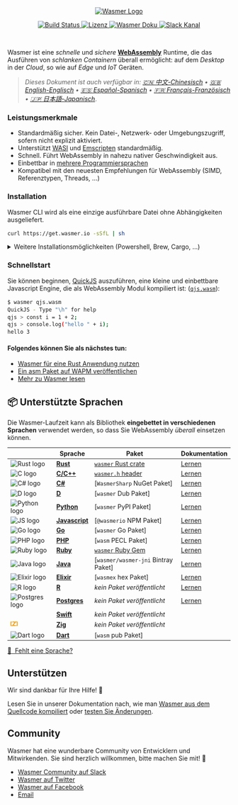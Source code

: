 <div align="center">
  <a href="https://wasmer.io" target="_blank" rel="noopener noreferrer">
    <img width="300" src="https://raw.githubusercontent.com/wasmerio/wasmer/master/assets/logo.png" alt="Wasmer Logo">
  </a>

  <p>
    <a href="https://github.com/wasmerio/wasmer/actions?query=workflow%3Abuild">
      <img src="https://github.com/wasmerio/wasmer/workflows/build/badge.svg?style=flat-square" alt="Build Status">
    </a>
    <a href="https://github.com/wasmerio/wasmer/blob/master/LICENSE">
      <img src="https://img.shields.io/github/license/wasmerio/wasmer.svg" alt="Lizenz">
    </a>
    <a href="https://docs.wasmer.io">
      <img src="https://img.shields.io/static/v1?label=Docs&message=docs.wasmer.io&color=blue" alt="Wasmer Doku">
    </a>
    <a href="https://slack.wasmer.io">
      <img src="https://img.shields.io/static/v1?label=Slack&message=join%20us!&color=brighgreen" alt="Slack Kanal">
    </a>
  </p>
</div>

<br />

Wasmer ist eine _schnelle_ und _sichere_ [**WebAssembly**](https://webassembly.org) Runtime, die das Ausführen von
_schlanken Containern_ überall ermöglicht: auf dem *Desktop* in der *Cloud*, so wie auf *Edge* und *IoT* Geräten.

> _Dieses Dokument ist auch verfügbar in:
[🇨🇳 中文-Chinesisch](https://github.com/wasmerio/wasmer/blob/master/docs/cn/README.md) • 
[🇬🇧 English-Englisch](https://github.com/wasmerio/wasmer/blob/master/README.md) •
[🇪🇸 Español-Spanisch](https://github.com/wasmerio/wasmer/blob/master/docs/es/README.md) • 
[🇫🇷 Français-Französisch](https://github.com/wasmerio/wasmer/blob/master/docs/fr/README.md) • 
[🇯🇵 日本語-Japanisch](https://github.com/wasmerio/wasmer/blob/master/docs/ja/README.md)_.

### Leistungsmerkmale

* Standardmäßig sicher. Kein Datei-, Netzwerk- oder Umgebungszugriff, sofern nicht explizit aktiviert.
* Unterstützt [WASI](https://github.com/WebAssembly/WASI) und [Emscripten](https://emscripten.org/) standardmäßig.
* Schnell. Führt WebAssembly in nahezu nativer Geschwindigkeit aus.
* Einbettbar in [mehrere Programmiersprachen](https://github.com/wasmerio/wasmer/#-language-integrations)
* Kompatibel mit den neuesten Empfehlungen für WebAssembly (SIMD, Referenztypen, Threads, ...)

### Installation

Wasmer CLI wird als eine einzige ausführbare Datei ohne Abhängigkeiten ausgeliefert.

```sh
curl https://get.wasmer.io -sSfL | sh
```


<details>
  <summary>Weitere Installationsmöglichkeiten (Powershell, Brew, Cargo, ...)</summary>
  
  _Wasmer kann über verschiedene Paketmanager installiert werden. Wählen Sie den für Ihre Umgebung am besten geeigneten aus:_
  
  * Powershell (Windows)
    ```powershell
    iwr https://win.wasmer.io -useb | iex
    ```

  * <a href="https://formulae.brew.sh/formula/wasmer">Homebrew</a> (macOS, Linux)

    ```sh
    brew install wasmer
    ```

  * <a href="https://github.com/ScoopInstaller/Main/blob/master/bucket/wasmer.json">Scoop</a> (Windows)

    ```sh
    scoop install wasmer
    ```

  * <a href="https://chocolatey.org/packages/wasmer">Chocolatey</a> (Windows)

    ```sh
    choco install wasmer
    ```
  
  * <a href="https://crates.io/crates/wasmer-cli/">Cargo</a>

    _Note: All the available
    features are described in the [`wasmer-cli`
    crate docs](https://github.com/wasmerio/wasmer/tree/master/lib/cli/README.md)_

    ```sh
    cargo install wasmer-cli
    ```

  > Suchen Sie nach weiteren Installationsmöglichkeiten? Im [`wasmer-install`
  Repository](https://github.com/wasmerio/wasmer-install) können Si mehr erfahren!
</details>

### Schnellstart

Sie können beginnen,
[QuickJS](https://github.com/bellard/quickjs/) auszuführen, eine kleine und
einbettbare Javascript Engine, die als WebAssembly Modul kompiliert ist: ([`qjs.wasm`](https://registry-cdn.wapm.io/contents/_/quickjs/0.0.3/build/qjs.wasm)):

```bash
$ wasmer qjs.wasm
QuickJS - Type "\h" for help
qjs > const i = 1 + 2;
qjs > console.log("hello " + i);
hello 3
```

#### Folgendes können Sie als nächstes tun:

- [Wasmer für eine Rust Anwendung nutzen](https://docs.wasmer.io/integrations/rust)
- [Ein asm Paket auf WAPM veröffentlichen](https://docs.wasmer.io/ecosystem/wapm/publishing-your-package)
- [Mehr zu Wasmer lesen](https://medium.com/wasmer/)

## 📦 Unterstützte Sprachen

Die Wasmer-Laufzeit kann als Bibliothek **eingebettet in verschiedenen
Sprachen** verwendet werden, so dass Sie WebAssembly _überall_ einsetzen können.

| | Sprache | Paket | Dokumentation |
|-|-|-|-|
| ![Rust logo] | [**Rust**][Rust Integration] | [`wasmer` Rust crate] | [Lernen][rust docs]
| ![C logo] | [**C/C++**][C Integration] | [`wasmer.h` header] | [Lernen][c docs] |
| ![C# logo] | [**C#**][C# Integration] | [`WasmerSharp` NuGet Paket] | [Lernen][c# docs] |
| ![D logo] | [**D**][D Integration] | [`wasmer` Dub Paket] | [Lernen][d docs] |
| ![Python logo] | [**Python**][Python Integration] | [`wasmer` PyPI Paket] | [Lernen][python docs] |
| ![JS logo] | [**Javascript**][JS Integration] | [`@wasmerio` NPM Paket] | [Lernen][js docs] |
| ![Go logo] | [**Go**][Go Integration] | [`wasmer` Go Paket] | [Lernen][go docs] |
| ![PHP logo] | [**PHP**][PHP Integration] | [`wasm` PECL Paket] | [Lernen][php docs] |
| ![Ruby logo] | [**Ruby**][Ruby Integration] | [`wasmer` Ruby Gem] | [Lernen][ruby docs] |
| ![Java logo] | [**Java**][Java Integration] | [`wasmer/wasmer-jni` Bintray Paket] | [Lernen][java docs] |
| ![Elixir logo] | [**Elixir**][Elixir Integration] | [`wasmex` hex Paket] | [Lernen][elixir docs] |
| ![R logo] | [**R**][R Integration] | *kein Paket veröffentlicht* | [Lernen][r docs] |
| ![Postgres logo] | [**Postgres**][Postgres Integration] | *kein Paket veröffentlicht* | [Lernen][postgres docs] |
|  | [**Swift**][Swift Integration] | *kein Paket veröffentlicht* | |
| ![Zig logo] | [**Zig**][Zig Integration] | *kein Paket veröffentlicht* | |
| ![Dart logo] | [**Dart**][Dart Integration] | [`wasm` pub Paket] | |

[👋&nbsp;&nbsp;Fehlt eine Sprache?](https://github.com/wasmerio/wasmer/issues/new?assignees=&labels=%F0%9F%8E%89+enhancement&template=---feature-request.md&title=)

[rust logo]: https://raw.githubusercontent.com/wasmerio/wasmer/master/assets/languages/rust.svg
[rust integration]: https://github.com/wasmerio/wasmer/tree/master/lib/api
[`wasmer` rust crate]: https://crates.io/crates/wasmer/
[rust docs]: https://wasmerio.github.io/wasmer/crates/wasmer

[c logo]: https://raw.githubusercontent.com/wasmerio/wasmer/master/assets/languages/c.svg
[c integration]: https://github.com/wasmerio/wasmer/tree/master/lib/c-api
[`wasmer.h` header]: https://github.com/wasmerio/wasmer/blob/master/lib/c-api/wasmer.h
[c docs]: https://wasmerio.github.io/wasmer/crates/wasmer_c_api

[c# logo]: https://raw.githubusercontent.com/wasmerio/wasmer/master/assets/languages/csharp.svg
[c# integration]: https://github.com/migueldeicaza/WasmerSharp
[`wasmersharp` nuget package]: https://www.nuget.org/packages/WasmerSharp/
[c# docs]: https://migueldeicaza.github.io/WasmerSharp/

[d logo]: https://raw.githubusercontent.com/wasmerio/wasmer/master/assets/languages/d.svg
[d integration]: https://github.com/chances/wasmer-d
[`wasmer` Dub package]: https://code.dlang.org/packages/wasmer
[d docs]: https://chances.github.io/wasmer-d

[python logo]: https://raw.githubusercontent.com/wasmerio/wasmer/master/assets/languages/python.svg
[python integration]: https://github.com/wasmerio/wasmer-python
[`wasmer` pypi package]: https://pypi.org/project/wasmer/
[python docs]: https://wasmerio.github.io/wasmer-python/api/wasmer/

[go logo]: https://raw.githubusercontent.com/wasmerio/wasmer/master/assets/languages/go.svg
[go integration]: https://github.com/wasmerio/wasmer-go
[`wasmer` go package]: https://pkg.go.dev/github.com/wasmerio/wasmer-go/wasmer
[go docs]: https://pkg.go.dev/github.com/wasmerio/wasmer-go/wasmer?tab=doc

[php logo]: https://raw.githubusercontent.com/wasmerio/wasmer/master/assets/languages/php.svg
[php integration]: https://github.com/wasmerio/wasmer-php
[`wasm` pecl package]: https://pecl.php.net/package/wasm
[php docs]: https://wasmerio.github.io/wasmer-php/wasm/

[js logo]: https://raw.githubusercontent.com/wasmerio/wasmer/master/assets/languages/js.svg
[js integration]: https://github.com/wasmerio/wasmer-js
[`@wasmerio` npm packages]: https://www.npmjs.com/org/wasmer
[js docs]: https://docs.wasmer.io/integrations/js/reference-api

[ruby logo]: https://raw.githubusercontent.com/wasmerio/wasmer/master/assets/languages/ruby.svg
[ruby integration]: https://github.com/wasmerio/wasmer-ruby
[`wasmer` ruby gem]: https://rubygems.org/gems/wasmer
[ruby docs]: https://wasmerio.github.io/wasmer-ruby/wasmer_ruby/index.html

[java logo]: https://raw.githubusercontent.com/wasmerio/wasmer/master/assets/languages/java.svg
[java integration]: https://github.com/wasmerio/wasmer-java
[`wasmer/wasmer-jni` bintray package]: https://bintray.com/wasmer/wasmer-jni/wasmer-jni
[java docs]: https://github.com/wasmerio/wasmer-java/#api-of-the-wasmer-library

[elixir logo]: https://raw.githubusercontent.com/wasmerio/wasmer/master/assets/languages/elixir.svg
[elixir integration]: https://github.com/tessi/wasmex
[elixir docs]: https://hexdocs.pm/wasmex/api-reference.html
[`wasmex` hex package]: https://hex.pm/packages/wasmex

[r logo]: https://raw.githubusercontent.com/wasmerio/wasmer/master/assets/languages/r.svg
[r integration]: https://github.com/dirkschumacher/wasmr
[r docs]: https://github.com/dirkschumacher/wasmr#example

[postgres logo]: https://raw.githubusercontent.com/wasmerio/wasmer/master/assets/languages/postgres.svg
[postgres integration]: https://github.com/wasmerio/wasmer-postgres
[postgres docs]: https://github.com/wasmerio/wasmer-postgres#usage--documentation

[swift integration]: https://github.com/AlwaysRightInstitute/SwiftyWasmer

[zig logo]: https://raw.githubusercontent.com/ziglang/logo/master/zig-favicon.png
[zig integration]: https://github.com/zigwasm/wasmer-zig

[dart logo]: https://raw.githubusercontent.com/wasmerio/wasmer/master/assets/languages/dart.svg
[dart integration]: https://github.com/dart-lang/wasm
[`wasm` pub package]: https://pub.dev/packages/wasm

## Unterstützen

Wir sind dankbar für Ihre Hilfe! 💜

Lesen Sie in unserer Dokumentation nach, wie man [Wasmer aus dem
Quellcode kompiliert](https://docs.wasmer.io/ecosystem/wasmer/building-from-source) oder [testen Sie Änderungen](https://docs.wasmer.io/ecosystem/wasmer/building-from-source/testing).

## Community

Wasmer hat eine wunderbare Community von Entwicklern und Mitwirkenden. Sie sind herzlich willkommen, bitte machen Sie mit! 👋

- [Wasmer Community auf Slack](https://slack.wasmer.io/)
- [Wasmer auf Twitter](https://twitter.com/wasmerio)
- [Wasmer auf Facebook](https://www.facebook.com/wasmerio)
- [Email](mailto:hello@wasmer.io)
